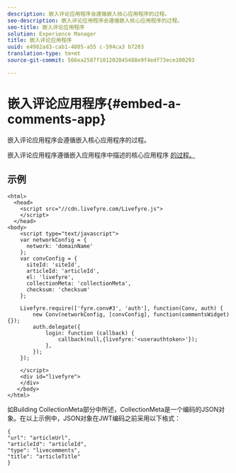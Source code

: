 ```yaml
---
description: 嵌入评论应用程序会遵循嵌入核心应用程序的过程。
seo-description: 嵌入评论应用程序会遵循嵌入核心应用程序的过程。
seo-title: 嵌入评论应用程序
solution: Experience Manager
title: 嵌入评论应用程序
uuid: e4982ad3-cab1-4805-a55 c-594ca3 b7203
translation-type: tm+mt
source-git-commit: 566ea2587f101202045488e9f4edf73ece100293

---
```



# 嵌入评论应用程序{#embed-a-comments-app}

嵌入评论应用程序会遵循嵌入核心应用程序的过程。

嵌入评论应用程序遵循嵌入应用程序中描述的核心应用程序 [的过程。](/help/implementation/c-getting-started/c-implementation-process/c-using-livefyre.js-to-create-customize-and-use-apps-on-your-site.md)

## 示例

```
<html> 
  <head> 
    <script src="//cdn.livefyre.com/Livefyre.js"> 
    </script> 
  </head> 
<body> 
    <script type="text/javascript"> 
    var networkConfig = { 
      network: 'domainName' 
    }; 
    var convConfig = { 
      siteId: 'siteId', 
      articleId: 'articleId', 
      el: 'livefyre', 
      collectionMeta: 'collectionMeta', 
      checksum: 'checksum' 
    }; 
    
    Livefyre.require(['fyre.conv#3', 'auth'], function(Conv, auth) { 
        new Conv(networkConfig, [convConfig], function(commentsWidget) {}); 
        auth.delegate({ 
            login: function (callback) { 
                callback(null,{livefyre:'<userauthtoken>'}); 
            }, 
        }); 
    }); 
  
    </script> 
    <div id="livefyre"> 
    </div> 
   </body> 
</html>
```

如Building CollectionMeta部分中所述，CollectionMeta是一个编码的JSON对象。在以上示例中，JSON对象在JWT编码之前采用以下格式：

```
{ 
"url": "articleUrl",  
"articleId": "articleId",  
"type": "livecomments",  
"title": "articleTitle" 
}
```

